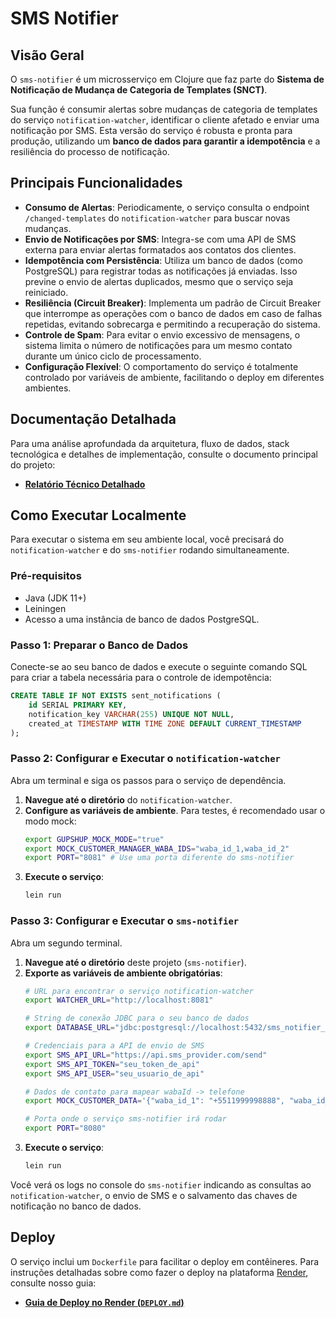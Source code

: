 # SMS Notifier

## Visão Geral

O `sms-notifier` é um microsserviço em Clojure que faz parte do **Sistema de Notificação de Mudança de Categoria de Templates (SNCT)**.

Sua função é consumir alertas sobre mudanças de categoria de templates do serviço `notification-watcher`, identificar o cliente afetado e enviar uma notificação por SMS. Esta versão do serviço é robusta e pronta para produção, utilizando um **banco de dados para garantir a idempotência** e a resiliência do processo de notificação.

## Principais Funcionalidades

  * **Consumo de Alertas**: Periodicamente, o serviço consulta o endpoint `/changed-templates` do `notification-watcher` para buscar novas mudanças.
  * **Envio de Notificações por SMS**: Integra-se com uma API de SMS externa para enviar alertas formatados aos contatos dos clientes.
  * **Idempotência com Persistência**: Utiliza um banco de dados (como PostgreSQL) para registrar todas as notificações já enviadas. Isso previne o envio de alertas duplicados, mesmo que o serviço seja reiniciado.
  * **Resiliência (Circuit Breaker)**: Implementa um padrão de Circuit Breaker que interrompe as operações com o banco de dados em caso de falhas repetidas, evitando sobrecarga e permitindo a recuperação do sistema.
  * **Controle de Spam**: Para evitar o envio excessivo de mensagens, o sistema limita o número de notificações para um mesmo contato durante um único ciclo de processamento.
  * **Configuração Flexível**: O comportamento do serviço é totalmente controlado por variáveis de ambiente, facilitando o deploy em diferentes ambientes.

## Documentação Detalhada

Para uma análise aprofundada da arquitetura, fluxo de dados, stack tecnológica e detalhes de implementação, consulte o documento principal do projeto:

  * **[Relatório Técnico Detalhado](https://www.google.com/search?q=./doc/prototipo/relatorio_tecnico_de_todo_prototipo)**

## Como Executar Localmente

Para executar o sistema em seu ambiente local, você precisará do `notification-watcher` e do `sms-notifier` rodando simultaneamente.

### Pré-requisitos

  * Java (JDK 11+)
  * Leiningen
  * Acesso a uma instância de banco de dados PostgreSQL.

### Passo 1: Preparar o Banco de Dados

Conecte-se ao seu banco de dados e execute o seguinte comando SQL para criar a tabela necessária para o controle de idempotência:

```sql
CREATE TABLE IF NOT EXISTS sent_notifications (
    id SERIAL PRIMARY KEY,
    notification_key VARCHAR(255) UNIQUE NOT NULL,
    created_at TIMESTAMP WITH TIME ZONE DEFAULT CURRENT_TIMESTAMP
);
```

### Passo 2: Configurar e Executar o `notification-watcher`

Abra um terminal e siga os passos para o serviço de dependência.

1.  **Navegue até o diretório** do `notification-watcher`.
2.  **Configure as variáveis de ambiente**. Para testes, é recomendado usar o modo mock:
    ```sh
    export GUPSHUP_MOCK_MODE="true"
    export MOCK_CUSTOMER_MANAGER_WABA_IDS="waba_id_1,waba_id_2"
    export PORT="8081" # Use uma porta diferente do sms-notifier
    ```
3.  **Execute o serviço**:
    ```sh
    lein run
    ```

### Passo 3: Configurar e Executar o `sms-notifier`

Abra um segundo terminal.

1.  **Navegue até o diretório** deste projeto (`sms-notifier`).
2.  **Exporte as variáveis de ambiente obrigatórias**:
    ```sh
    # URL para encontrar o serviço notification-watcher
    export WATCHER_URL="http://localhost:8081"

    # String de conexão JDBC para o seu banco de dados
    export DATABASE_URL="jdbc:postgresql://localhost:5432/sms_notifier_db?user=admin&password=secret"

    # Credenciais para a API de envio de SMS
    export SMS_API_URL="https://api.sms_provider.com/send"
    export SMS_API_TOKEN="seu_token_de_api"
    export SMS_API_USER="seu_usuario_de_api"

    # Dados de contato para mapear wabaId -> telefone
    export MOCK_CUSTOMER_DATA='{"waba_id_1": "+5511999998888", "waba_id_2": "+5521888887777"}'

    # Porta onde o serviço sms-notifier irá rodar
    export PORT="8080"
    ```
3.  **Execute o serviço**:
    ```sh
    lein run
    ```

Você verá os logs no console do `sms-notifier` indicando as consultas ao `notification-watcher`, o envio de SMS e o salvamento das chaves de notificação no banco de dados.

## Deploy

O serviço inclui um `Dockerfile` para facilitar o deploy em contêineres. Para instruções detalhadas sobre como fazer o deploy na plataforma [Render](https://render.com/), consulte nosso guia:

  * **[Guia de Deploy no Render (`DEPLOY.md`)](https://www.google.com/search?q=./doc/DEPLOY.md)**
